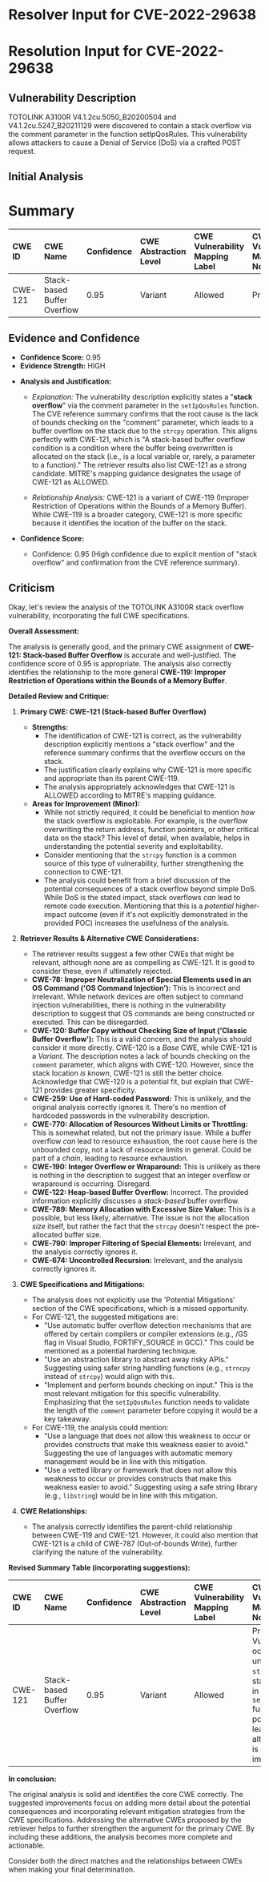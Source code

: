 # Resolver Input for CVE-2022-29638

# Resolution Input for CVE-2022-29638

## Vulnerability Description
TOTOLINK A3100R V4.1.2cu.5050_B20200504 and V4.1.2cu.5247_B20211129 were discovered to contain a stack overflow via the comment parameter in the function setIpQosRules. This vulnerability allows attackers to cause a Denial of Service (DoS) via a crafted POST request.

## Initial Analysis
# Summary
| CWE ID  | CWE Name                      | Confidence | CWE Abstraction Level | CWE Vulnerability Mapping Label | CWE-Vulnerability Mapping Notes |
| :------- | :----------------------------- | :--------- | :---------------------- | :------------------------------ | :---------------------------- |
| CWE-121 | Stack-based Buffer Overflow   | 0.95      | Variant               | Allowed                        | Primary CWE                   |

## Evidence and Confidence

*   **Confidence Score:** 0.95
*   **Evidence Strength:** HIGH

- **Analysis and Justification:**
  - *Explanation:* The vulnerability description explicitly states a "**stack overflow**" via the comment parameter in the `setIpQosRules` function. The CVE reference summary confirms that the root cause is the lack of bounds checking on the "comment" parameter, which leads to a buffer overflow on the stack due to the `strcpy` operation. This aligns perfectly with CWE-121, which is "A stack-based buffer overflow condition is a condition where the buffer being overwritten is allocated on the stack (i.e., is a local variable or, rarely, a parameter to a function)." The retriever results also list CWE-121 as a strong candidate. MITRE's mapping guidance designates the usage of CWE-121 as ALLOWED.

  - *Relationship Analysis:* CWE-121 is a variant of CWE-119 (Improper Restriction of Operations within the Bounds of a Memory Buffer). While CWE-119 is a broader category, CWE-121 is more specific because it identifies the location of the buffer on the stack.

- **Confidence Score:**
  - Confidence: 0.95 (High confidence due to explicit mention of "stack overflow" and confirmation from the CVE reference summary).

## Criticism
Okay, let's review the analysis of the TOTOLINK A3100R stack overflow vulnerability, incorporating the full CWE specifications.

**Overall Assessment:**

The analysis is generally good, and the primary CWE assignment of **CWE-121: Stack-based Buffer Overflow** is accurate and well-justified. The confidence score of 0.95 is appropriate. The analysis also correctly identifies the relationship to the more general **CWE-119: Improper Restriction of Operations within the Bounds of a Memory Buffer**.

**Detailed Review and Critique:**

1.  **Primary CWE: CWE-121 (Stack-based Buffer Overflow)**

    *   **Strengths:**
        *   The identification of CWE-121 is correct, as the vulnerability description explicitly mentions a "stack overflow" and the reference summary confirms that the overflow occurs on the stack.
        *   The justification clearly explains why CWE-121 is more specific and appropriate than its parent CWE-119.
        *   The analysis appropriately acknowledges that CWE-121 is ALLOWED according to MITRE's mapping guidance.
    *   **Areas for Improvement (Minor):**
        *   While not strictly required, it could be beneficial to mention *how* the stack overflow is exploitable. For example, is the overflow overwriting the return address, function pointers, or other critical data on the stack? This level of detail, when available, helps in understanding the potential severity and exploitability.
        *   Consider mentioning that the `strcpy` function is a common source of this type of vulnerability, further strengthening the connection to CWE-121.
        *   The analysis could benefit from a brief discussion of the potential consequences of a stack overflow beyond simple DoS.  While DoS is the stated impact, stack overflows *can* lead to remote code execution.  Mentioning that this is a *potential* higher-impact outcome (even if it's not explicitly demonstrated in the provided POC) increases the usefulness of the analysis.

2.  **Retriever Results & Alternative CWE Considerations:**

    *   The retriever results suggest a few other CWEs that might be relevant, although none are as compelling as CWE-121. It is good to consider these, even if ultimately rejected.
    *   **CWE-78: Improper Neutralization of Special Elements used in an OS Command ('OS Command Injection'):** This is incorrect and irrelevant. While network devices are often subject to command injection vulnerabilities, there is nothing in the vulnerability description to suggest that OS commands are being constructed or executed. This can be disregarded.
    *   **CWE-120: Buffer Copy without Checking Size of Input ('Classic Buffer Overflow'):** This is a valid concern, and the analysis should consider it more directly. CWE-120 is a *Base* CWE, while CWE-121 is a *Variant*.  The description notes a lack of bounds checking on the `comment` parameter, which aligns with CWE-120.  However, since the stack location *is known*, CWE-121 is still the better choice. Acknowledge that CWE-120 is a potential fit, but explain that CWE-121 provides greater specificity.
    *   **CWE-259: Use of Hard-coded Password:**  This is unlikely, and the original analysis correctly ignores it. There's no mention of hardcoded passwords in the vulnerability description.
    *   **CWE-770: Allocation of Resources Without Limits or Throttling:** This is somewhat related, but not the primary issue. While a buffer overflow *can* lead to resource exhaustion, the root cause here is the unbounded copy, not a lack of resource limits in general. Could be part of a *chain*, leading to resource exhaustion.
    *   **CWE-190: Integer Overflow or Wraparound:** This is unlikely as there is nothing in the description to suggest that an integer overflow or wraparound is occurring. Disregard.
    *   **CWE-122: Heap-based Buffer Overflow:** Incorrect. The provided information explicitly discusses a *stack-based* buffer overflow.
    *   **CWE-789: Memory Allocation with Excessive Size Value:** This is a possible, but less likely, alternative. The issue is not the allocation *size* itself, but rather the fact that the `strcpy` doesn't respect the pre-allocated buffer size.
    *    **CWE-790: Improper Filtering of Special Elements:** Irrelevant, and the analysis correctly ignores it.
    *    **CWE-674: Uncontrolled Recursion:** Irrelevant, and the analysis correctly ignores it.

3.  **CWE Specifications and Mitigations:**

    *   The analysis does not explicitly use the 'Potential Mitigations' section of the CWE specifications, which is a missed opportunity.
    *   For CWE-121, the suggested mitigations are:
        *   "Use automatic buffer overflow detection mechanisms that are offered by certain compilers or compiler extensions (e.g., /GS flag in Visual Studio, FORTIFY\_SOURCE in GCC)."  This could be mentioned as a potential hardening technique.
        *   "Use an abstraction library to abstract away risky APIs." Suggesting using safer string handling functions (e.g., `strncpy` instead of `strcpy`) would align with this.
        *   "Implement and perform bounds checking on input." This is the most relevant mitigation for this specific vulnerability. Emphasizing that the `setIpQosRules` function needs to validate the length of the `comment` parameter before copying it would be a key takeaway.
    *   For CWE-119, the analysis could mention:
        *   "Use a language that does not allow this weakness to occur or provides constructs that make this weakness easier to avoid." Suggesting the use of languages with automatic memory management would be in line with this mitigation.
        *   "Use a vetted library or framework that does not allow this weakness to occur or provides constructs that make this weakness easier to avoid." Suggesting using a safe string library (e.g., `libstring`) would be in line with this mitigation.

4.  **CWE Relationships:**

    *   The analysis correctly identifies the parent-child relationship between CWE-119 and CWE-121. However, it could also mention that CWE-121 is a child of CWE-787 (Out-of-bounds Write), further clarifying the nature of the vulnerability.

**Revised Summary Table (incorporating suggestions):**

| CWE ID  | CWE Name                      | Confidence | CWE Abstraction Level | CWE Vulnerability Mapping Label | CWE-Vulnerability Mapping Notes |
| :------- | :----------------------------- | :--------- | :---------------------- | :------------------------------ | :---------------------------- |
| CWE-121 | Stack-based Buffer Overflow   | 0.95      | Variant               | Allowed                        | Primary CWE. Vulnerability occurs due to unbounded `strcpy` to a stack buffer in the `setIpQosRules` function. Can potentially lead to RCE, although DoS is the stated impact. |

**In conclusion:**

The original analysis is solid and identifies the core CWE correctly. The suggested improvements focus on adding more detail about the potential consequences and incorporating relevant mitigation strategies from the CWE specifications. Addressing the alternative CWEs proposed by the retriever helps to further strengthen the argument for the primary CWE. By including these additions, the analysis becomes more complete and actionable.

Consider both the direct matches and the relationships between CWEs
when making your final determination.
        